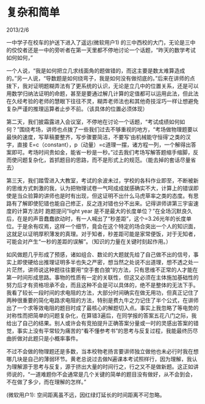 # 复杂和简单
2013/2/6

一中学子在校车的护送下进入了遥远(微软用户1) 的三中西校的大门，无论是三中的佼佼者还是一中的旁听者在第一天里都不停地讨论一个话题，“昨天的数学考试如何如何，”

一个人说，“我是如何把立几求线面角的题做错的，而这主要是数太难算造成的。”另一人说，“导数题是如何绕弯子，我是如何没有做彻底的。”后来在讲师的点拨下，我对证明题糊弄法有了更系统的认识，无论是立几中的位置关系，还是可以用数学归纳法证明的命题，甚至是要通过解几计算的定值都可以运用此法，但此法在久经考验的老师的慧眼下往往不灵，糊弄老师法也和其他奇技淫巧一样让想避免复杂严谨的推理运算者止步不前。（该具体的位置必须体现）

第二天，我们披霜露进入会议室，不停地在讨论一个话题，“考试成绩如何如何？”围绕考场，讲师也点拨了一些我们过去不够重视的地方，“考场做物理题要以最快的速度，写草稿要整齐，写步骤要简洁，不要写‘由机械能守恒得’之类的汉字，直接 E=c（constant），p（动量）=c道理一摆，诸方程一列，一个解得出答案即可。考场时间贵如金，能省一秒是一秒。”过去我们考场写解答题缩手缩脚，反而使问题复杂化，首抓题目的思路，而不是形式上的规范。（能去掉的套话尽量省去）

第三天，我们踏雪进入大教室，考试的余波未过，学校的各科作业即至，不断被新的思维方式刺激的我，认为把物理试卷一气呵成成就感确实不大，计算上的错误即使是当众验算的讲师也是时有出现，但这证明不出什么马虎草率之类的态度。有思路有了解即使犯错也能自己修正，反之连对错也分不出来。记得讲师讲第三宇宙速度的计算方法时 跑题提问“light year 是不是最大的长度单位？”在全场沉默良久后，在是的声音蠢蠢欲动时，有一人喊出了“秒差距”，这个=3.26光年的长度单位。于是余有叹焉，这样一个细节，竟会在这个特定的场合突出一个人的知识面，这就足以证明厚积薄发的真理。对于知者，秒差距可能是家常便饭，对于无知者，可能会对产生“一秒的差距的误解”。（知识的力量在关键时刻起作用。）

如风做题几乎形成了预感，诸如组合、数论的大题就先给了自己做不出的信号，事实上即使硬给出推理证明多半也失之严密，想当然之处说不出道理，想不透之处一片茫然，讲师说这种题往往要用“空手套白狼”的方法，只有思维不正常的人才能在第一时间形成思路。事物的性质有一定的关联性，但这又必须在主体施加基础性的努力后才有资格坦承不会，而且这种不会是可以具体的，绝不是整体的无法下手。我看了较长一段时间的求电阻的方法，大部分时间确实在做无用功，但真正记住了两种很重要的简化电路求电阻的方法，特别是费九牛之力记住了半个公式，在讲师出了一个求等效电阻的题目时成了最核心的解题切入点。事实上我忽略了等电势的对称性而把简单的问题复杂化，在算错3遍后，在同学报的答案五花八门之际，我给出了自己的结果。别人或许会有竞拍提升正确答案分量或一时的灵感出答案的错觉，事实上没有平常较为痛苦的“看不懂参考书”的思考与反复过程，我能最终历尽曲折做对此题只是小概率事件。

不过不会做的物理题还是多数，当本校物老扬言要讲师独立做他也未必行时我在想哪几块是自己的薄弱环节。黄老总说过去做N遍课本考试照样行，因为理解，我认为理解源于思考与反复，源于挤出大量的时间行之，行之又不是做新题。这正如讲师说的，“一道难题你不会通常是几个关键的简单的题目没有做好，从不会到会，不在做了多少，而在理解的怎样。”

(微软用户1): 空间距离虽不远，因红绿灯延长的时间距离不可忽略。